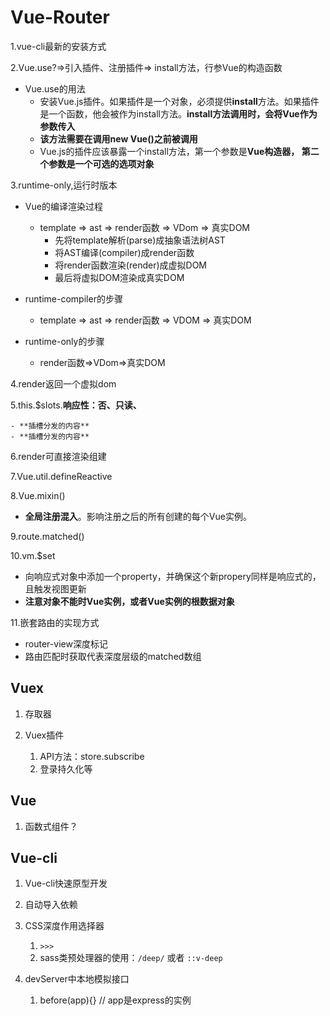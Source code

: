 # Vue-Router



1.vue-cli最新的安装方式

2.Vue.use?=>引入插件、注册插件=> install方法，行参Vue的构造函数

- Vue.use的用法
  - 安装Vue.js插件。如果插件是一个对象，必须提供**install**方法。如果插件是一个函数，他会被作为install方法。**install方法调用时，会将Vue作为参数传入**
  - **该方法需要在调用new Vue()之前被调用**
  - Vue.js的插件应该暴露一个install方法，第一个参数是**Vue构造器， 第二个参数是一个可选的选项对象**

3.runtime-only,运行时版本

- Vue的编译渲染过程
  - template => ast => render函数 => VDom => 真实DOM
    - 先将template解析(parse)成抽象语法树AST
    - 将AST编译(compiler)成render函数
    - 将render函数渲染(render)成虚拟DOM
    - 最后将虚拟DOM渲染成真实DOM

- runtime-compiler的步骤
  - template => ast => render函数 => VDOM => 真实DOM
- runtime-only的步骤
  - render函数=>VDom=>真实DOM

4.render返回一个虚拟dom

5.this.$slots.**响应性：否、只读、**

	- **插槽分发的内容**
	- **插槽分发的内容**

6.render可直接渲染组建

7.Vue.util.defineReactive

8.Vue.mixin()

- **全局注册混入**。影响注册之后的所有创建的每个Vue实例。

9.route.matched()

10.vm.$set

- 向响应式对象中添加一个property，并确保这个新propery同样是响应式的，且触发视图更新
- **注意对象不能时Vue实例，或者Vue实例的根数据对象**

11.嵌套路由的实现方式

- router-view深度标记
- 路由匹配时获取代表深度层级的matched数组

## Vuex

1. 存取器

2. Vuex插件
   1. API方法：store.subscribe
   2. 登录持久化等

## Vue

1. 函数式组件？

## Vue-cli

1. Vue-cli快速原型开发
2. 自动导入依赖
3. CSS深度作用选择器
   1. `>>>`
   2. sass类预处理器的使用：`/deep/` 或者 `::v-deep`

4. devServer中本地模拟接口
   1. before(app){} // app是express的实例

